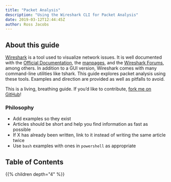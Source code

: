 ```yaml
---
title: "Packet Analysis"
description: "Using the Wireshark CLI for Packet Analysis"
date: 2019-03-12T12:44:45Z
author: Ross Jacobs
---
```


## About this guide

[Wireshark](https://en.wikipedia.org/wiki/Wireshark) is a tool used to visualize network issues.
It is well documented with the [Official Documentation](https://www.wireshark.org/docs/),
the [manpages](https://www.wireshark.org/docs/man-pages/), and the [Wireshark Forums](ask.wireshark.org), among others.
In addition to a GUI version, Wireshark comes with many command-line utilities like tshark.
This guide explores packet analysis using these tools. Examples and direction are provided as well as pitfalls to avoid.

This is a living, breathing guide. If you’d like to contribute, [fork me on GitHub](https://github.com/pocc/tshark.dev)!

### Philosophy

* Add examples so they exist
* Articles should be short and help you find information as fast as possible
* If X has already been written, link to it instead of writing the same article twice
* Use `bash` examples with ones in `powershell` as appropriate

## Table of Contents

{{% children depth="4" %}}
